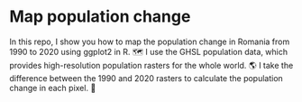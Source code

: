 # Map population change
In this repo, I show you how to map the population change in Romania from 1990 to 2020 using ggplot2 in R. 🗺️  I use the GHSL population data, which provides high-resolution population rasters for the whole world. 🌎  I take the difference between the 1990 and 2020 rasters to calculate the population change in each pixel. 🧮 
